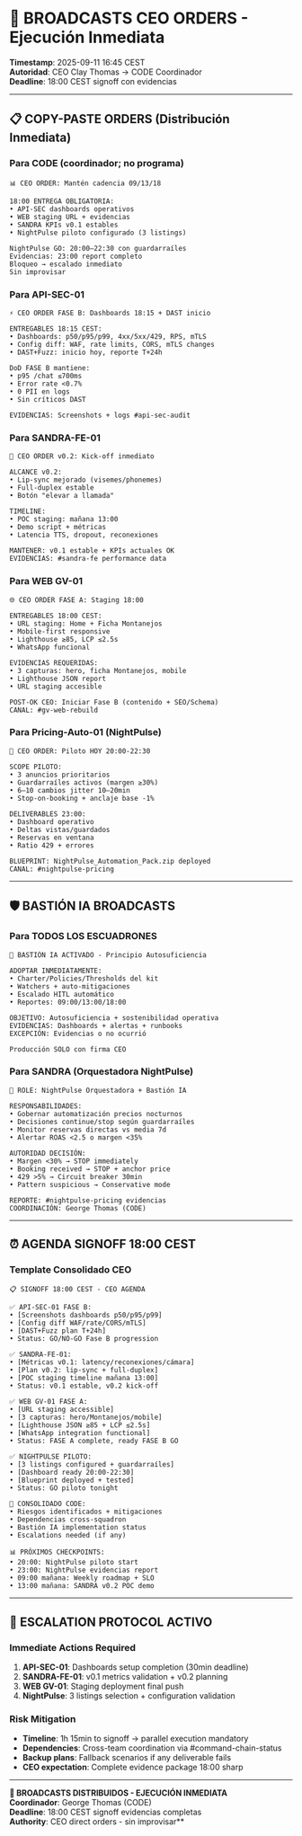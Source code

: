 # 📢 BROADCASTS CEO ORDERS - Ejecución Inmediata

**Timestamp**: 2025-09-11 16:45 CEST  
**Autoridad**: CEO Clay Thomas → CODE Coordinador  
**Deadline**: 18:00 CEST signoff con evidencias

---

## 📋 COPY-PASTE ORDERS (Distribución Inmediata)

### Para CODE (coordinador; no programa)
```
📊 CEO ORDER: Mantén cadencia 09/13/18

18:00 ENTREGA OBLIGATORIA:
• API-SEC dashboards operativos
• WEB staging URL + evidencias  
• SANDRA KPIs v0.1 estables
• NightPulse piloto configurado (3 listings)

NightPulse GO: 20:00–22:30 con guardarraíles
Evidencias: 23:00 report completo
Bloqueo → escalado inmediato
Sin improvisar
```

### Para API-SEC-01
```
⚡ CEO ORDER FASE B: Dashboards 18:15 + DAST inicio

ENTREGABLES 18:15 CEST:
• Dashboards: p50/p95/p99, 4xx/5xx/429, RPS, mTLS
• Config diff: WAF, rate limits, CORS, mTLS changes
• DAST+Fuzz: inicio hoy, reporte T+24h

DoD FASE B mantiene:
• p95 /chat ≤700ms
• Error rate <0.7%  
• 0 PII en logs
• Sin críticos DAST

EVIDENCIAS: Screenshots + logs #api-sec-audit
```

### Para SANDRA-FE-01
```
🚀 CEO ORDER v0.2: Kick-off inmediato

ALCANCE v0.2:
• Lip-sync mejorado (visemes/phonemes)
• Full-duplex estable  
• Botón "elevar a llamada"

TIMELINE:
• POC staging: mañana 13:00
• Demo script + métricas
• Latencia TTS, dropout, reconexiones

MANTENER: v0.1 estable + KPIs actuales OK
EVIDENCIAS: #sandra-fe performance data
```

### Para WEB GV-01  
```
🌐 CEO ORDER FASE A: Staging 18:00

ENTREGABLES 18:00 CEST:
• URL staging: Home + Ficha Montanejos
• Mobile-first responsive  
• Lighthouse ≥85, LCP ≤2.5s
• WhatsApp funcional

EVIDENCIAS REQUERIDAS:
• 3 capturas: hero, ficha Montanejos, mobile
• Lighthouse JSON report
• URL staging accesible

POST-OK CEO: Iniciar Fase B (contenido + SEO/Schema)
CANAL: #gv-web-rebuild
```

### Para Pricing-Auto-01 (NightPulse)
```
🌙 CEO ORDER: Piloto HOY 20:00-22:30

SCOPE PILOTO:
• 3 anuncios prioritarios
• Guardarraíles activos (margen ≥30%)
• 6–10 cambios jitter 10–20min
• Stop-on-booking + anclaje base -1%

DELIVERABLES 23:00:
• Dashboard operativo
• Deltas vistas/guardados
• Reservas en ventana
• Ratio 429 + errores

BLUEPRINT: NightPulse_Automation_Pack.zip deployed
CANAL: #nightpulse-pricing
```

---

## 🛡️ BASTIÓN IA BROADCASTS

### Para TODOS LOS ESCUADRONES
```
🤖 BASTIÓN IA ACTIVADO - Principio Autosuficiencia

ADOPTAR INMEDIATAMENTE:
• Charter/Policies/Thresholds del kit
• Watchers + auto-mitigaciones  
• Escalado HITL automático
• Reportes: 09:00/13:00/18:00

OBJETIVO: Autosuficiencia + sostenibilidad operativa
EVIDENCIAS: Dashboards + alertas + runbooks
EXCEPCIÓN: Evidencias o no ocurrió

Producción SOLO con firma CEO
```

### Para SANDRA (Orquestadora NightPulse)
```
🧠 ROLE: NightPulse Orquestadora + Bastión IA

RESPONSABILIDADES:
• Gobernar automatización precios nocturnos
• Decisiones continue/stop según guardarraíles
• Monitor reservas directas vs media 7d
• Alertar ROAS <2.5 o margen <35%

AUTORIDAD DECISIÓN:
• Margen <30% → STOP immediately
• Booking received → STOP + anchor price  
• 429 >5% → Circuit breaker 30min
• Pattern suspicious → Conservative mode

REPORTE: #nightpulse-pricing evidencias
COORDINACIÓN: George Thomas (CODE)
```

---

## ⏰ AGENDA SIGNOFF 18:00 CEST

### Template Consolidado CEO
```
📋 SIGNOFF 18:00 CEST - CEO AGENDA

✅ API-SEC-01 FASE B:
• [Screenshots dashboards p50/p95/p99]
• [Config diff WAF/rate/CORS/mTLS]  
• [DAST+Fuzz plan T+24h]
• Status: GO/NO-GO Fase B progression

✅ SANDRA-FE-01:
• [Métricas v0.1: latency/reconexiones/cámara]
• [Plan v0.2: lip-sync + full-duplex]
• [POC staging timeline mañana 13:00]
• Status: v0.1 estable, v0.2 kick-off

✅ WEB GV-01 FASE A:
• [URL staging accessible]
• [3 capturas: hero/Montanejos/mobile]
• [Lighthouse JSON ≥85 + LCP ≤2.5s]
• [WhatsApp integration functional]
• Status: FASE A complete, ready FASE B GO

✅ NIGHTPULSE PILOTO:
• [3 listings configured + guardarraíles]
• [Dashboard ready 20:00-22:30]
• [Blueprint deployed + tested]
• Status: GO piloto tonight

🎯 CONSOLIDADO CODE:
• Riesgos identificados + mitigaciones
• Dependencias cross-squadron
• Bastión IA implementation status
• Escalations needed (if any)

📊 PRÓXIMOS CHECKPOINTS:
• 20:00: NightPulse piloto start
• 23:00: NightPulse evidencias report
• 09:00 mañana: Weekly roadmap + SLO
• 13:00 mañana: SANDRA v0.2 POC demo
```

---

## 🚨 ESCALATION PROTOCOL ACTIVO

### Immediate Actions Required
1. **API-SEC-01**: Dashboards setup completion (30min deadline)
2. **SANDRA-FE-01**: v0.1 metrics validation + v0.2 planning
3. **WEB GV-01**: Staging deployment final push
4. **NightPulse**: 3 listings selection + configuration validation

### Risk Mitigation
- **Timeline**: 1h 15min to signoff → parallel execution mandatory
- **Dependencies**: Cross-team coordination via #command-chain-status
- **Backup plans**: Fallback scenarios if any deliverable fails
- **CEO expectation**: Complete evidence package 18:00 sharp

---

**📢 BROADCASTS DISTRIBUIDOS - EJECUCIÓN INMEDIATA**  
**Coordinador**: George Thomas (CODE)  
**Deadline**: 18:00 CEST signoff evidencias completas  
**Authority**: CEO direct orders - sin improvisar**